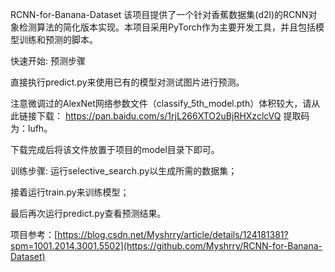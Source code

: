 RCNN-for-Banana-Dataset
该项目提供了一个针对香蕉数据集(d2l)的RCNN对象检测算法的简化版本实现。本项目采用PyTorch作为主要开发工具，并且包括模型训练和预测的脚本。

快速开始:
预测步骤

直接执行predict.py来使用已有的模型对测试图片进行预测。

注意微调过的AlexNet网络参数文件（classify_5th_model.pth）体积较大，请从此链接下载：
https://pan.baidu.com/s/1rjL266XTO2uBjRHXzclcVQ 
提取码为：lufh。

下载完成后将该文件放置于项目的model目录下即可。

训练步骤:
运行selective_search.py以生成所需的数据集；

接着运行train.py来训练模型；

最后再次运行predict.py查看预测结果。

  
项目参考：[https://blog.csdn.net/Myshrry/article/details/124181381?spm=1001.2014.3001.5502](https://github.com/Myshrry/RCNN-for-Banana-Dataset)
